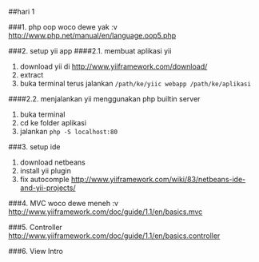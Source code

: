 ##hari 1

###1. php oop
woco dewe yak :v
http://www.php.net/manual/en/language.oop5.php

###2. setup yii app
####2.1. membuat aplikasi yii
1. download yii di http://www.yiiframework.com/download/
2. extract
3. buka terminal terus jalankan `/path/ke/yiic webapp /path/ke/aplikasi`

####2.2. menjalankan yii menggunakan php builtin server
1. buka terminal
2. cd ke folder aplikasi
3. jalankan `php -S localhost:80`

###3. setup ide
1. download netbeans
2. install yii plugin
3. fix autocomple 
http://www.yiiframework.com/wiki/83/netbeans-ide-and-yii-projects/

###4. MVC
woco dewe meneh :v
http://www.yiiframework.com/doc/guide/1.1/en/basics.mvc

###5. Controller
http://www.yiiframework.com/doc/guide/1.1/en/basics.controller

###6. View Intro

